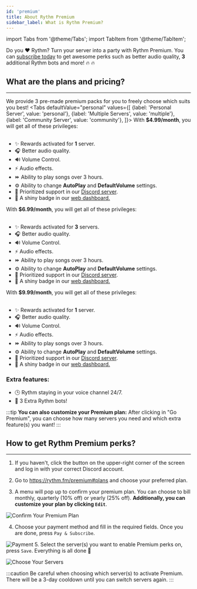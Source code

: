 ```yaml
---
id: 'premium'
title: About Rythm Premium
sidebar_label: What is Rythm Premium?
---
```


import Tabs from '@theme/Tabs';
import TabItem from '@theme/TabItem';

Do you ❤️ Rythm? Turn your server into a party with Rythm Premium. You can [subscribe today](https://rythm.fm/premium) to get awesome perks such as better audio quality, **3** additional Rythm bots and more! 🔥 🔥
## What are the plans and pricing?
---
We provide 3 pre-made premium packs for you to freely choose which suits you best!
<Tabs
  defaultValue="personal"
  values={[
    {label: 'Personal Server', value: 'personal'},
    {label: 'Multiple Servers', value: 'multiple'},
    {label: 'Community Server', value: 'community'},
  ]}>
  <TabItem value="personal">With <b>$4.99/month</b>, you will get all of these privileges:<br/><br/>
    <ul>
      <li>✨ Rewards activated for <b>1</b> server.</li>
      <li>🎧 Better audio quality.</li>
      <li>🔊 Volume Control.</li>
      <li>⚡ Audio effects.</li>
      <li>⏩ Ability to play songs over 3 hours.</li>
      <li>⚙️ Ability to change <b>AutoPlay</b> and <b>DefaultVolume</b> settings.</li>
      <li>🌠 Prioritized support in our <a href="https://rythm.fm/support">Discord server</a>.</li>
      <li>🏅 A shiny badge in our <a href="https://rythm.fm/app">web dashboard.</a></li>
    </ul>
  </TabItem>

  <TabItem value="multiple">With <b>$6.99/month</b>, you will get all of these privileges:<br/><br/>
    <ul>
      <li>✨ Rewards activated for <b>3</b> servers.</li>
      <li>🎧 Better audio quality.</li>
      <li>🔊 Volume Control.</li>
      <li>⚡ Audio effects.</li>
      <li>⏩ Ability to play songs over 3 hours.</li>
      <li>⚙️ Ability to change <b>AutoPlay</b> and <b>DefaultVolume</b> settings.</li>
      <li>🌠 Prioritized support in our <a href="https://rythm.fm/support">Discord server</a>.</li>
      <li>🏅 A shiny badge in our <a href="https://rythm.fm/app">web dashboard.</a></li>
    </ul>
  </TabItem>

  <TabItem value="community">With <b>$9.99/month</b>, you will get all of these privileges:<br/><br/>
    <ul>
      <li>✨ Rewards activated for <b>1</b> server.</li>
      <li>🎧 Better audio quality.</li>
      <li>🔊 Volume Control.</li>
      <li>⚡ Audio effects.</li>
      <li>⏩ Ability to play songs over 3 hours.</li>
      <li>⚙️ Ability to change <b>AutoPlay</b> and <b>DefaultVolume</b> settings.</li>
      <li>🌠 Prioritized support in our <a href="https://rythm.fm/support">Discord server</a>.</li>
      <li>🏅 A shiny badge in our <a href="https://rythm.fm/app">web dashboard.</a></li>
    </ul>
    <h3>Extra features:</h3>
    <ul>
      <li>🕒 Rythm staying in your voice channel 24/7.</li>
      <li>🎀 3 Extra Rythm bots!</li>
    </ul>
  </TabItem>
</Tabs>

:::tip
**You can also customize your Premium plan:** After clicking in "Go Premium", you can choose how many servers you need and which extra feature(s) you want!
:::
## How to get Rythm Premium perks?
---
1. If you haven't, click the button on the upper-right corner of the screen and log in with your correct Discord account.

1. Go to https://rythm.fm/premium#plans and choose your preferred plan.

3. A menu will pop up to confirm your premium plan. You can choose to bill monthly, quarterly (10% off) or yearly (25% off). **Additionally, you can customize your plan by clicking `Edit`**.

  ![Confirm Your Premium Plan](/img/docs/premium/confirm-plan.png)

4. Choose your payment method and fill in the required fields. Once you are done, press `Pay & Subscribe`.

  ![Payment](/img/docs/premium/payment.png)
5. Select the server(s) you want to enable Premium perks on, press `Save`. Everything is all done 🎉

  ![Choose Your Servers](/img/docs/premium/choose-servers.png)

:::caution
Be careful when choosing which server(s) to activate Premium. There will be a 3-day cooldown until you can switch servers again.
:::
